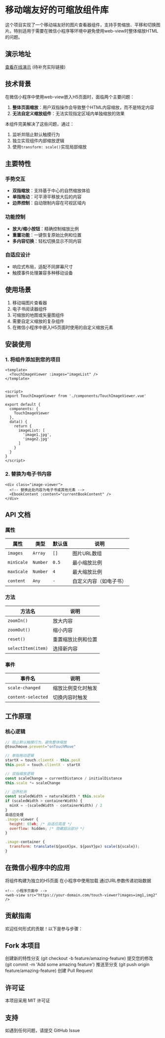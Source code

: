 # 移动端友好的可缩放组件库

这个项目实现了一个移动端友好的图片查看器组件，支持手势缩放、平移和切换图片。特别适用于需要在微信小程序等环境中避免使用web-view时整体缩放HTML的问题。

## 演示地址
[查看在线演示](https://your-demo-url.com) (待补充实际链接)

## 技术背景

在微信小程序中使用web-view嵌入H5页面时，面临两个主要问题：
1. **整体页面缩放**：用户双指操作会导致整个HTML内容缩放，而不是特定内容
2. **无法自定义缩放组件**：无法实现指定区域内单独缩放的效果

本组件完美解决了这些问题，通过：

1. 监听并阻止默认触摸行为
2. 独立实现组件内部缩放逻辑
3. 使用`transform: scale()`实现局部缩放

## 主要特性

### 手势交互
- **双指缩放**：支持基于中心的自然缩放体验
- **单指拖动**：可平滑平移放大后的内容
- **边界控制**：自动限制内容在可视区域内

### 功能控制
- **放大/缩小按钮**：精确控制缩放比例
- **重置功能**：一键恢复原始比例和位置
- **多内容切换**：轻松切换显示不同内容

### 自适应设计
- 响应式布局，适配不同屏幕尺寸
- 触摸事件处理兼容多种移动设备

## 使用场景

1. 移动端图片查看器
2. 电子书阅读器组件
3. 可缩放的地图或矢量图组件
4. 需要自定义缩放的复杂组件
5. 在微信小程序中嵌入H5页面时使用的自定义缩放元素

## 安装使用

### 1. 将组件添加到您的项目

```vue
<template>
  <TouchImageViewer :images="imageList" />
</template>


<script>
import TouchImageViewer from './components/TouchImageViewer.vue'

export default {
  components: {
    TouchImageViewer
  },
  data() {
    return {
      imageList: [
        'image1.jpg',
        'image2.jpg'
      ]
    }
  }
}
</script>
```
### 2. 替换为电子书内容

```vue
<div class="image-viewer">
  <!-- 替换此处内容为电子书或其他元素 -->
  <EbookContent :content="currentBookContent" />
</div>
```

## API 文档

### 属性

| 属性 | 类型 | 默认值 | 说明 |
|------|------|--------|------|
| `images` | `Array` | `[]` | 图片URL数组 |
| `minScale` | `Number` | `0.5` | 最小缩放比例 |
| `maxScale` | `Number` | `4` | 最大缩放比例 |
| `content` | `Any` | `-` | 自定义内容（如电子书） |

### 方法

| 方法名 | 说明 |
|--------|------|
| `zoomIn()` | 放大内容 |
| `zoomOut()` | 缩小内容 |
| `reset()` | 重置缩放比例和位置 |
| `selectItem(item)` | 选择新内容 |

### 事件

| 事件名 | 说明 |
|--------|------|
| `scale-changed` | 缩放比例变化时触发 |
| `content-selected` | 切换内容时触发 |
## 工作原理
### 核心逻辑
```javascript
// 阻止默认触摸行为，避免整体缩放
@touchmove.prevent="onTouchMove"

// 单指拖动逻辑
startX = touch.clientX - this.posX
this.posX = touch.clientX - startX

// 双指缩放逻辑
const scaleChange = currentDistance / initialDistance
this.scale *= scaleChange

// 边界检测
const scaledWidth = naturalWidth * this.scale
if (scaledWidth > containerWidth) {
  minX = -(scaledWidth - containerWidth) / 2
}
自适应处理
.image-viewer {
  height: 65vh; /* 自适应高度 */
  overflow: hidden; /* 隐藏超出部分 */
}

.image-container {
  transform: translate(${posX}px, ${posY}px) scale(${scale});
}
```
## 在微信小程序中的应用

将组件构建为独立的H5页面
在小程序中使用<web-view>加载
通过URL参数传递初始数据
```vue
<!-- 小程序页面中 -->
<web-view src="https://your-domain.com/touch-viewer?images=img1,img2" />
```
## 贡献指南
欢迎任何形式的贡献！以下是参与步骤：

## Fork 本项目
创建新的特性分支 (git checkout -b feature/amazing-feature)
提交您的修改 (git commit -m 'Add some amazing feature')
推送至分支 (git push origin feature/amazing-feature)
创建 Pull Request
## 许可证
本项目采用 MIT 许可证

## 支持
如遇到任何问题，请提交 GitHub Issue
